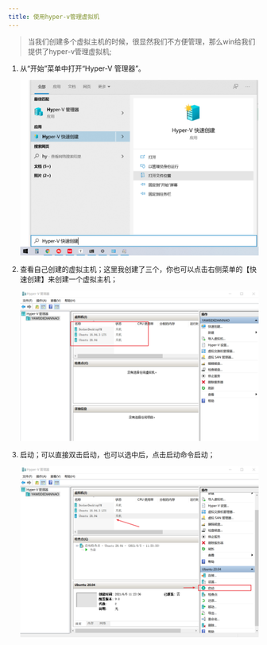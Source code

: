 ```yaml
---
title: 使用hyper-v管理虚拟机
---
```


> 当我们创建多个虚拟主机的时候，很显然我们不方便管理，那么win给我们提供了hyper-v管理虚拟机;

1. 从“开始”菜单中打开“Hyper-V 管理器”。

   <img src="assets/image-20210605193207701.png" alt="image-20210605193207701" style="zoom:67%;" />

2. 查看自己创建的虚拟主机；这里我创建了三个，你也可以点击右侧菜单的【快速创建】来创建一个虚拟主机；

   <img src="assets/image-20210605200806038.png" alt="image-20210605200806038" style="zoom:50%;" />

3. 启动；可以直接双击启动，也可以选中后，点击启动命令启动；

   <img src="assets/image-20210605200919889.png" alt="image-20210605200919889" style="zoom:50%;" />